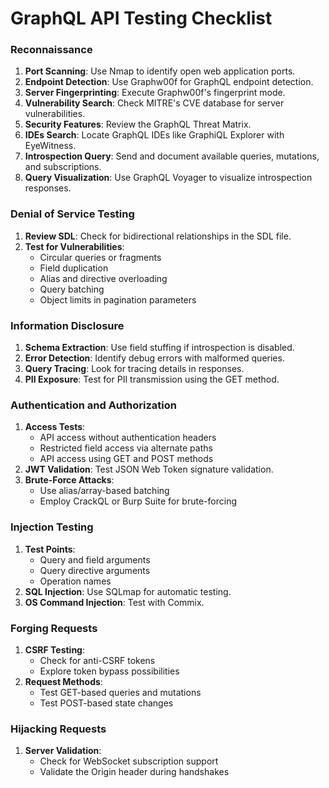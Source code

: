 # GraphQL API Testing Checklist

### Reconnaissance

1. **Port Scanning**: Use Nmap to identify open web application ports.
2. **Endpoint Detection**: Use Graphw00f for GraphQL endpoint detection.
3. **Server Fingerprinting**: Execute Graphw00f's fingerprint mode.
4. **Vulnerability Search**: Check MITRE's CVE database for server vulnerabilities.
5. **Security Features**: Review the GraphQL Threat Matrix.
6. **IDEs Search**: Locate GraphQL IDEs like GraphiQL Explorer with EyeWitness.
7. **Introspection Query**: Send and document available queries, mutations, and subscriptions.
8. **Query Visualization**: Use GraphQL Voyager to visualize introspection responses.

### Denial of Service Testing

1. **Review SDL**: Check for bidirectional relationships in the SDL file.
2. **Test for Vulnerabilities**:
   * Circular queries or fragments
   * Field duplication
   * Alias and directive overloading
   * Query batching
   * Object limits in pagination parameters

### Information Disclosure

1. **Schema Extraction**: Use field stuffing if introspection is disabled.
2. **Error Detection**: Identify debug errors with malformed queries.
3. **Query Tracing**: Look for tracing details in responses.
4. **PII Exposure**: Test for PII transmission using the GET method.

### Authentication and Authorization

1. **Access Tests**:
   * API access without authentication headers
   * Restricted field access via alternate paths
   * API access using GET and POST methods
2. **JWT Validation**: Test JSON Web Token signature validation.
3. **Brute-Force Attacks**:
   * Use alias/array-based batching
   * Employ CrackQL or Burp Suite for brute-forcing

### Injection Testing

1. **Test Points**:
   * Query and field arguments
   * Query directive arguments
   * Operation names
2. **SQL Injection**: Use SQLmap for automatic testing.
3. **OS Command Injection**: Test with Commix.

### Forging Requests

1. **CSRF Testing**:
   * Check for anti-CSRF tokens
   * Explore token bypass possibilities
2. **Request Methods**:
   * Test GET-based queries and mutations
   * Test POST-based state changes

### Hijacking Requests

1. **Server Validation**:
   * Check for WebSocket subscription support
   * Validate the Origin header during handshakes
